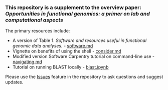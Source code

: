 ### This repository is a supplement to the overview paper: _Opportunities in functional genomics: a primer on lab and computational aspects_




The primary resources include:
- A version of Table 1. _Software and resources useful in functional genomic data analyses._ - [software.md](https://github.com/sr320/fun-gen/blob/master/software.md)
- Vignette on benefits of using the shell - [consider.md](https://github.com/sr320/fun-gen/blob/master/consider.md)
- Modified version Software Carpentry tutorial on command-line use - [navigating.md](https://github.com/sr320/fun-gen/blob/master/navigating.md)
- Tutorial on running BLAST locally - [blast.ipynb](https://github.com/sr320/fun-gen/blob/master/blast.ipynb)


Please use the [Issues](https://github.com/sr320/fun-gen/issues) feature in the repository to ask questions and suggest updates.
